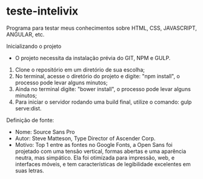 # teste-intelivix
Programa para testar meus conhecimentos sobre HTML, CSS, JAVASCRIPT, ANGULAR, etc.

Inicializando o projeto
- O projeto necessita da instalação prévia do GIT, NPM e GULP.

1. Clone o repositório em um diretório de sua escolha;
2. No terminal, acesse o diretório do projeto e digite: "npm install", o processo pode levar alguns minutos;
3. Ainda no terminal digite: "bower install", o processo pode levar alguns minutos;
4. Para iniciar o servidor rodando uma build final, utilize o comando: gulp serve:dist.

Definição de fonte:
- Nome: Source Sans Pro
- Autor: Steve Matteson, Type Director of Ascender Corp. 
- Motivo: Top 1 entre as fontes no Google Fonts, a Open Sans foi projetado com uma tensão vertical, formas abertas e uma aparência neutra, mas simpático. Ela foi otimizada para impressão, web, e interfaces móveis, e tem características de legibilidade excelentes em suas letras.